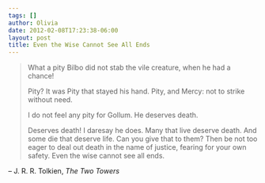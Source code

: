 ```yaml
---
tags: []
author: Olivia
date: 2012-02-08T17:23:38-06:00
layout: post
title: Even the Wise Cannot See All Ends
---
```


> What a pity Bilbo did not stab the vile creature, when he had a chance!
>
> Pity? It was Pity that stayed his hand. Pity, and Mercy: not to strike without need.
>
> I do not feel any pity for Gollum. He deserves death.
>
> Deserves death! I daresay he does. Many that live deserve death. And some die that deserve life. Can you give that to them? Then be not too eager to deal out death in the name of justice, fearing for your own safety. Even the wise cannot see all ends.

– J. R. R. Tolkien, *The Two Towers*
